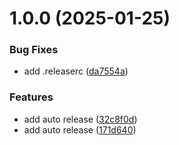 # 1.0.0 (2025-01-25)


### Bug Fixes

* add .releaserc ([da7554a](https://github.com/pandeptwidyaop/bekup/commit/da7554a4ee465c28d45b2e27bad322a8a38cfe27))


### Features

* add auto release ([32c8f0d](https://github.com/pandeptwidyaop/bekup/commit/32c8f0d6b5f3752657d448b839442ccf57de7b16))
* add auto release ([171d640](https://github.com/pandeptwidyaop/bekup/commit/171d6402957e257225258fae8e50cb5153e07d0f))
